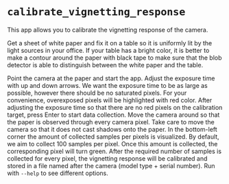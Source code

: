 # `calibrate_vignetting_response`

This app allows you to calibrate the vignetting response of the camera.

Get a sheet of white paper and fix it on a table so it is uniformly lit by the
light sources in your office. If your table has a bright color, it is better to
make a contour around the paper with black tape to make sure that the blob
detector is able to distinguish between the white paper and the table.

Point the camera at the paper and start the app. Adjust the exposure time with
up and down arrows. We want the exposure time to be as large as possible,
however there should be no saturated pixels. For your convenience, overexposed
pixels will be highlighted with red color. After adjusting the exposure time so
that there are no red pixels on the calibration target, press Enter to start
data collection. Move the camera around so that the paper is observed through
every camera pixel. Take care to move the camera so that it does not cast
shadows onto the paper. In the bottom-left corner the amount of collected
samples per pixels is visualized. By default, we aim to collect 100 samples per
pixel. Once this amount is collected, the corresponding pixel will turn green.
After the required number of samples is collected for every pixel, the
vignetting response will be calibrated and stored in a file named after the
camera (model type + serial number). Run with `--help` to see different options.
